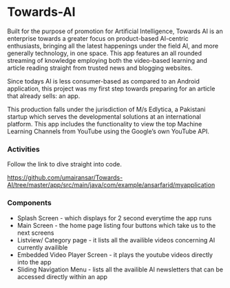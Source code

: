 # Towards-AI
Built for the purpose of promotion for Artificial Intelligence, Towards AI is an enterprise towards a greater focus on product-based AI-centric enthusiasts, bringing all the latest happenings under the field AI, and more generally technology, in one space. This app features an all rounded streaming of knowledge employing both the video-based learning and article reading straight from trusted news and blogging websites.

Since todays AI is less consumer-based as compared to an Android application, this project was my first step towards preparing for an article that already sells: an app.

This production falls under the jurisdiction of M/s Edlytica, a Pakistani startup which serves the developmental solutions at an international platform.
This app includes the functionality to view the top Machine Learning Channels from YouTube using the Google’s own YouTube API. 

### Activities
Follow the link to dive straight into code.

https://github.com/umairansar/Towards-AI/tree/master/app/src/main/java/com/example/ansarfarid/myapplication

### Components
- Splash Screen - which displays for 2 second everytime the app runs
- Main Screen - the home page listing four buttons which take us to the next screens
- Listview/ Category page - it lists all the availible videos concerning AI currently availible
- Embedded Video Player Screen - it plays the youtube videos directly into the app
- Sliding Navigation Menu - lists all the availible AI newsletters that can be accessed directly within an app
